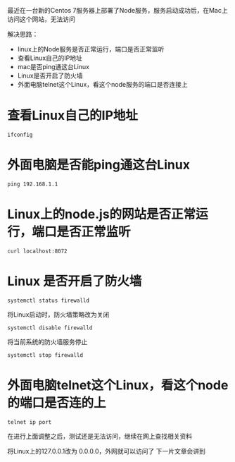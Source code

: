 最近在一台新的Centos 7服务器上部署了Node服务，服务启动成功后，在Mac上访问这个网站，无法访问

解决思路：

- linux上的Node服务是否正常运行，端口是否正常监听
- 查看Linux自己的IP地址
- mac是否ping通这台Linux
- Linux是否开启了防火墙
- 外面电脑telnet这个Linux，看这个node服务的端口是否连接上

# 查看Linux自己的IP地址

```
ifconfig
```

# 外面电脑是否能ping通这台Linux

```
ping 192.168.1.1
```

# Linux上的node.js的网站是否正常运行，端口是否正常监听

```
curl localhost:8072
```

# Linux 是否开启了防火墙

```
systemctl status firewalld
```
将Linux启动时，防火墙策略改为关闭

```
systemctl disable firewalld
```

将当前系统的防火墙服务停止

```
systemctl stop firewalld
```

# 外面电脑telnet这个Linux，看这个node的端口是否连的上

```
telnet ip port
```

在进行上面调整之后，测试还是无法访问，继续在网上查找相关资料

将Linux上的127.0.0.1改为 0.0.0.0，外网就可以访问了
下一片文章会讲到
